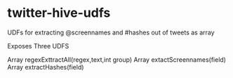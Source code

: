 twitter-hive-udfs
=================

UDFs for extracting @screennames and #hashes out of tweets as array

Exposes Three UDFS

Array<String> regexExttractAll(regex,text,int group)
Array<String> extactScreennames(field)
Array<String> extractHashes(field)
